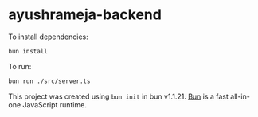 # ayushrameja-backend

To install dependencies:

```bash
bun install
```

To run:

```bash
bun run ./src/server.ts
```

This project was created using `bun init` in bun v1.1.21. [Bun](https://bun.sh) is a fast all-in-one JavaScript runtime.
